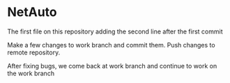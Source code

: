 # NetAuto
The first file on this repository 
adding the second line after the first commit

Make a few changes to work branch and commit them. Push changes to
remote repository.



After fixing bugs, we come back at work branch and continue to work on the work branch
